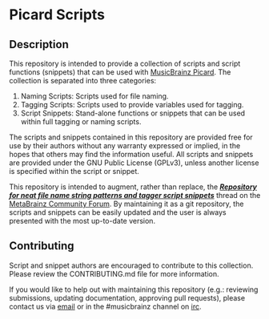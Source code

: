 # Picard Scripts

## Description

This repository is intended to provide a collection of scripts and script functions (snippets) that can be used with [MusicBrainz Picard](https://picard.musicbrainz.org/).  The collection is separated into three categories:

1. Naming Scripts: Scripts used for file naming.
2. Tagging Scripts: Scripts used to provide variables used for tagging.
3. Script Snippets: Stand-alone functions or snippets that can be used within full tagging or naming scripts.

The scripts and snippets contained in this repository are provided free for use by their authors without any warranty expressed or implied, in the hopes that others may find the information useful.  All scripts and snippets are provided under the GNU Public License (GPLv3), unless another license is specified within the script or snippet.

This repository is intended to augment, rather than replace, the [***Repository for neat file name string patterns and tagger script snippets***](https://community.metabrainz.org/t/repository-for-neat-file-name-string-patterns-and-tagger-script-snippets/2786) thread on the [MetaBrainz Community Forum](https://community.metabrainz.org/).  By maintaining it as a git repository, the scripts and snippets can be easily updated and the user is always presented with the most up-to-date version.

## Contributing

Script and snippet authors are encouraged to contribute to this collection.  Please review the CONTRIBUTING.md file for more information.

If you would like to help out with maintaining this repository (e.g.: reviewing submissions, updating documentation, approving pull requests), please contact us via [email](mailto:picard-scripts@rsds.ca) or in the #musicbrainz channel on [irc](https://musicbrainz.org/doc/Communication/IRC).
